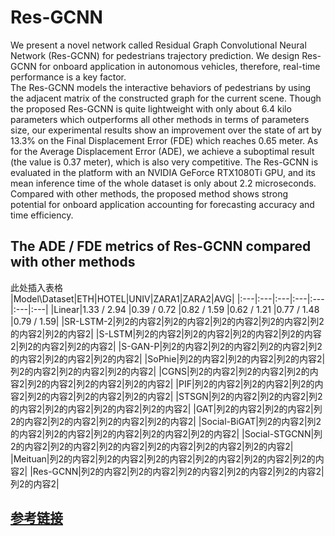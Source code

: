 # Res-GCNN
We present a novel network called Residual Graph Convolutional Neural Network (Res-GCNN) for pedestrians trajectory prediction. We design Res-GCNN for onboard application in autonomous vehicles, therefore, real-time performance is a key factor.<br>
The Res-GCNN models the interactive behaviors of pedestrians by using the adjacent matrix of the constructed graph for the current scene. Though the proposed Res-GCNN is quite lightweight with only about 6.4 kilo parameters which outperforms all other methods in terms of parameters size, our experimental results show an improvement over the state of art by 13.3% on the Final Displacement Error (FDE) which reaches 0.65 meter. As for the Average Displacement Error (ADE), we achieve a suboptimal result (the value is 0.37 meter), which is also very competitive. The Res-GCNN is evaluated in the platform with an NVIDIA GeForce RTX1080Ti GPU, and its mean inference time of the whole dataset is only about 2.2 microseconds. Compared with other methods, the proposed method shows strong potential for onboard application accounting for forecasting accuracy and time efficiency.

## The ADE / FDE metrics of Res-GCNN compared with other methods
此处插入表格<br>
|Model\Dataset|ETH|HOTEL|UNIV|ZARA1|ZARA2|AVG|
|:---|:---|:---|:---|:---|:---|:---|
|Linear|1.33 / 2.94 |0.39 / 0.72	|0.82 / 1.59	|0.62 / 1.21	|0.77 / 1.48	|0.79 / 1.59|
|SR-LSTM-2|列2的内容2|列2的内容2|列2的内容2|列2的内容2|列2的内容2|列2的内容2|
|S-LSTM|列2的内容2|列2的内容2|列2的内容2|列2的内容2|列2的内容2|列2的内容2|
|S-GAN-P|列2的内容2|列2的内容2|列2的内容2|列2的内容2|列2的内容2|列2的内容2|
|SoPhie|列2的内容2|列2的内容2|列2的内容2|列2的内容2|列2的内容2|列2的内容2|
|CGNS|列2的内容2|列2的内容2|列2的内容2|列2的内容2|列2的内容2|列2的内容2|
|PIF|列2的内容2|列2的内容2|列2的内容2|列2的内容2|列2的内容2|列2的内容2|
|STSGN|列2的内容2|列2的内容2|列2的内容2|列2的内容2|列2的内容2|列2的内容2|
|GAT|列2的内容2|列2的内容2|列2的内容2|列2的内容2|列2的内容2|列2的内容2|
|Social-BiGAT|列2的内容2|列2的内容2|列2的内容2|列2的内容2|列2的内容2|列2的内容2|
|Social-STGCNN|列2的内容2|列2的内容2|列2的内容2|列2的内容2|列2的内容2|列2的内容2|
|Meituan|列2的内容2|列2的内容2|列2的内容2|列2的内容2|列2的内容2|列2的内容2|
|Res-GCNN|列2的内容2|列2的内容2|列2的内容2|列2的内容2|列2的内容2|列2的内容2|

## [参考链接](https://blog.csdn.net/u012234115/article/details/41778701 "悬停显示")
